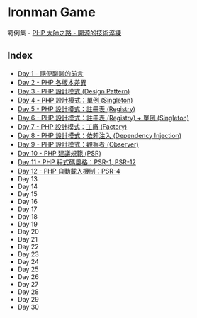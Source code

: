 # Ironman Game

範例集 - [PHP 大師之路 - 開源的技術淬練](https://ithelp.ithome.com.tw/users/20111119/ironman/3269)


## Index

- [Day 1 - 隨便聊聊的前言](https://ithelp.ithome.com.tw/articles/10233250)
- [Day 2 - PHP 各版本差異](https://ithelp.ithome.com.tw/articles/10233516)
- [Day 3 - PHP 設計模式 (Design Pattern)](https://ithelp.ithome.com.tw/articles/10233810)
- [Day 4 - PHP 設計模式：單例 (Singleton)](https://ithelp.ithome.com.tw/articles/10234147)
- [Day 5 - PHP 設計模式：註冊表 (Registry)](https://ithelp.ithome.com.tw/articles/10234317)
- [Day 6 - PHP 設計模式：註冊表 (Registry) + 單例 (Singleton)](https://ithelp.ithome.com.tw/articles/10234319)
- [Day 7 - PHP 設計模式：工廠 (Factory)](https://ithelp.ithome.com.tw/articles/10234808)
- [Day 8 - PHP 設計模式：依賴注入 (Dependency Injection)](https://ithelp.ithome.com.tw/articles/10235033)
- [Day 9 - PHP 設計模式：觀察者 (Observer)](https://ithelp.ithome.com.tw/articles/10235264)
- [Day 10 - PHP 建議規範 (PSR)](https://ithelp.ithome.com.tw/articles/10235417)
- [Day 11 - PHP 程式碼風格：PSR-1, PSR-12](https://ithelp.ithome.com.tw/articles/10235791)
- [Day 12 - PHP 自動載入機制：PSR-4](https://ithelp.ithome.com.tw/articles/10236101)
- Day 13
- Day 14
- Day 15
- Day 16
- Day 17
- Day 18
- Day 19
- Day 20
- Day 21
- Day 22
- Day 23
- Day 24
- Day 25
- Day 26
- Day 27
- Day 28
- Day 29
- Day 30
